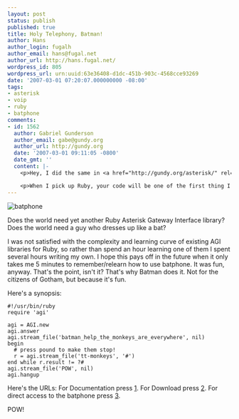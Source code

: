 ```yaml
---
layout: post
status: publish
published: true
title: Holy Telephony, Batman!
author: Hans
author_login: fugalh
author_email: hans@fugal.net
author_url: http://hans.fugal.net/
wordpress_id: 805
wordpress_url: urn:uuid:63e36408-d1dc-451b-903c-4568cce93269
date: '2007-03-01 07:20:07.000000000 -08:00'
tags:
- asterisk
- voip
- ruby
- batphone
comments:
- id: 1562
  author: Gabriel Gunderson
  author_email: gabe@gundy.org
  author_url: http://gundy.org
  date: '2007-03-01 09:11:05 -0800'
  date_gmt: ''
  content: |-
    <p>Hey, I did the same in <a href="http://gundy.org/asterisk/" rel="nofollow">C# under Mono</a>.  I too did it "for the fun of doing it."</p>

    <p>When I pick up Ruby, your code will be one of the first thing I play with :)</p>
---
```

<p><img src="http://hans.fugal.net/src/batphone/theme/batphone.png" alt="batphone"/></p>

<p>Does the world need yet another Ruby Asterisk Gateway Interface library? Does
the world need a guy who dresses up like a bat?</p>

<p>I was not satisfied with the complexity and learning curve of existing AGI
libraries for Ruby, so rather than spend an hour learning one of them I spent
several hours writing my own. I hope this pays off in the future when it only
takes me 5 minutes to remember/relearn how to use batphone. It was fun, anyway.
That's the point, isn't it? That's why Batman does it. Not for the citizens of
Gotham, but because it's fun.</p>

<p>Here's a synopsis:</p>

<pre><code>#!/usr/bin/ruby
require 'agi'

agi = AGI.new
agi.answer
agi.stream_file('batman_help_the_monkeys_are_everywhere', nil)
begin
  # press pound to make them stop!
  r = agi.stream_file('tt-monkeys', '#')
end while r.result != ?#
agi.stream_file('POW', nil)
agi.hangup
</code></pre>

<p>Here's the URLs: For Documentation press
<a href="http://hans.fugal.net/src/batphone/doc/">1</a>. For Download press
<a href="http://hans.fugal.net/src/batphone/batphone-0.1.0.tar.gz">2</a>. For direct
access to the batphone press <a href="http://hans.fugal.net/src/batphone">3</a>.</p>

<p>POW!</p>
